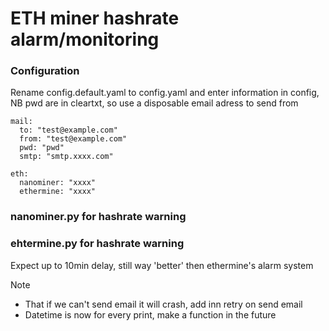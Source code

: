 # ETH miner hashrate alarm/monitoring

### Configuration
Rename config.default.yaml to config.yaml and enter information in config, NB pwd are in cleartxt, so use a disposable email adress to send from 

``` shell
mail:
  to: "test@example.com"
  from: "test@example.com"
  pwd: "pwd"
  smtp: "smtp.xxxx.com"

eth:
  nanominer: "xxxx"
  ethermine: "xxxx"
```

### nanominer.py for hashrate warning

### ehtermine.py for hashrate warning 
Expect up to 10min delay, still way 'better' then ethermine's alarm system

Note 
* That if we can't send email it will crash, add inn retry on send email
* Datetime is now for every print, make a function in the future


